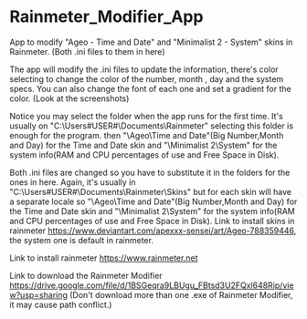 # Rainmeter_Modifier_App
App to modify "Ageo - Time and Date" and "Minimalist 2 - System" skins in Rainmeter. (Both .ini files to them in here)

The app will modify the .ini files to update the information, there's color selecting to change the color of the number, month , day and the system specs. You can also change the font of each one and set a gradient for the color. (Look at the screenshots)

Notice you may select the folder when the app runs for the first time. It's usually on "C:\Users\#USER#\Documents\Rainmeter" selecting this folder is enough for the program. then "\Ageo\Time and Date"(Big Number,Month and Day) for the Time and Date skin and "\Minimalist 2\System" for the system info(RAM and CPU percentages of use and Free Space in Disk).

Both .ini files are changed so you have to substitute it in the folders for the ones in here. Again, it's usually in "C:\Users\#USER#\Documents\Rainmeter\Skins" but for each skin will have a separate locale so "\Ageo\Time and Date"(Big Number,Month and Day) for the Time and Date skin and "\Minimalist 2\System" for the system info(RAM and CPU percentages of use and Free Space in Disk). Link to install skins in rainmeter https://www.deviantart.com/apexxx-sensei/art/Ageo-788359446, the system one is default in rainmeter.

Link to install rainmeter https://www.rainmeter.net

Link to download the Rainmeter Modifier https://drive.google.com/file/d/1BSGeqra9LBUgu_FBtsd3U2FQxl648Rip/view?usp=sharing
(Don't download more than one .exe of Rainmeter Modifier, it may cause path conflict.)
